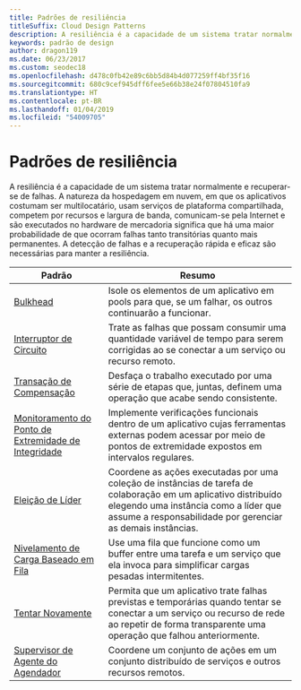 ```yaml
---
title: Padrões de resiliência
titleSuffix: Cloud Design Patterns
description: A resiliência é a capacidade de um sistema tratar normalmente e recuperar-se de falhas. A natureza da hospedagem em nuvem, em que os aplicativos costumam ser multilocatário, usam serviços de plataforma compartilhada, competem por recursos e largura de banda, comunicam-se pela Internet e são executados no hardware de mercadoria significa que há uma maior probabilidade de que ocorram falhas tanto transitórias quanto mais permanentes. A detecção de falhas e a recuperação rápida e eficaz são necessárias para manter a resiliência.
keywords: padrão de design
author: dragon119
ms.date: 06/23/2017
ms.custom: seodec18
ms.openlocfilehash: d478c0fb42e89c6bb5d84b4d077259ff4bf35f16
ms.sourcegitcommit: 680c9cef945dff6fee5e66b38e24f07804510fa9
ms.translationtype: HT
ms.contentlocale: pt-BR
ms.lasthandoff: 01/04/2019
ms.locfileid: "54009705"
---
```

# <a name="resiliency-patterns"></a>Padrões de resiliência

A resiliência é a capacidade de um sistema tratar normalmente e recuperar-se de falhas. A natureza da hospedagem em nuvem, em que os aplicativos costumam ser multilocatário, usam serviços de plataforma compartilhada, competem por recursos e largura de banda, comunicam-se pela Internet e são executados no hardware de mercadoria significa que há uma maior probabilidade de que ocorram falhas tanto transitórias quanto mais permanentes. A detecção de falhas e a recuperação rápida e eficaz são necessárias para manter a resiliência.

|                            Padrão                             |                                                                                                      Resumo                                                                                                       |
|----------------------------------------------------------------|--------------------------------------------------------------------------------------------------------------------------------------------------------------------------------------------------------------------|
|                   [Bulkhead](../bulkhead.md)                   |                                                     Isole os elementos de um aplicativo em pools para que, se um falhar, os outros continuarão a funcionar.                                                      |
|            [Interruptor de Circuito](../circuit-breaker.md)            |                                                  Trate as falhas que possam consumir uma quantidade variável de tempo para serem corrigidas ao se conectar a um serviço ou recurso remoto.                                                   |
|   [Transação de Compensação](../compensating-transaction.md)   |                                                      Desfaça o trabalho executado por uma série de etapas que, juntas, definem uma operação que acabe sendo consistente.                                                       |
| [Monitoramento do Ponto de Extremidade de Integridade](../health-endpoint-monitoring.md) |                                            Implemente verificações funcionais dentro de um aplicativo cujas ferramentas externas podem acessar por meio de pontos de extremidade expostos em intervalos regulares.                                            |
|            [Eleição de Líder](../leader-election.md)            | Coordene as ações executadas por uma coleção de instâncias de tarefa de colaboração em um aplicativo distribuído elegendo uma instância como a líder que assume a responsabilidade por gerenciar as demais instâncias. |
|  [Nivelamento de Carga Baseado em Fila](../queue-based-load-leveling.md)  |                                            Use uma fila que funcione como um buffer entre uma tarefa e um serviço que ela invoca para simplificar cargas pesadas intermitentes.                                             |
|                      [Tentar Novamente](../retry.md)                      |             Permita que um aplicativo trate falhas previstas e temporárias quando tentar se conectar a um serviço ou recurso de rede ao repetir de forma transparente uma operação que falhou anteriormente.             |
| [Supervisor de Agente do Agendador](../scheduler-agent-supervisor.md) |                                                            Coordene um conjunto de ações em um conjunto distribuído de serviços e outros recursos remotos.                                                            |